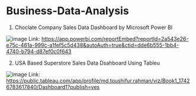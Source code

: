 # Business-Data-Analysis

1. Choclate Company Sales Data Dashboard by Microsoft Power Bl

![image](https://github.com/user-attachments/assets/ac8aa4be-db46-4f0a-a3f7-52822d99097d)
Link: https://app.powerbi.com/reportEmbed?reportId=2a543e26-e75c-461a-999c-a1fef5c5d438&autoAuth=true&ctid=dde6b555-1bb4-4740-b794-d87ef0c0f643

2. USA Based Superstore Sales Data Dsahboard Using Tableu

![image](https://github.com/user-attachments/assets/d20b68a5-9097-4387-a2c6-9ee9dcc68f96)
Link: https://public.tableau.com/app/profile/md.toushifur.rahman/viz/Book1_17426783617840/Dashboard1?publish=yes
